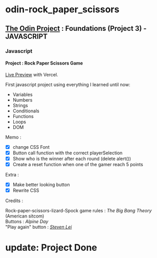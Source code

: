 # odin-rock_paper_scissors

## <a href="https://www.theodinproject.com/">The Odin Project</a> : Foundations (Project 3) - JAVASCRIPT

### Javascript

#### Project : Rock Paper Scissors Game

<a href="https://vercel.com/lolikana/odin-rock-paper-scissors" target="_blank">Live Preview</a> with Vercel.


First javascript project using everything I learned until now:
     <ul>
      <li>Variables</li>
      <li>Numbers</li>
      <li>Strings</li>
      <li>Conditionals</li>
      <li>Functions</li>
      <li>Loops</li>
      <li>DOM</li>
     </ul>
Memo :
- [x] change CSS Font
- [x] Button call function with the correct playerSelection
- [x] Show who is the winner after each round (delete alert())
- [x] Create a reset function when one of the gamer reach 5 points

Extra :
- [x] Make better looking button
- [x] Rewrite CSS

Credits : 

Rock-paper-scissors-lizard-Spock game rules : <em><cite>The Big Bang Theory</cite></em> (American sitcom)
<br>Buttons : <em>Alpine Day</em>
<br>"Play again" button : <em><a href="https://codepen.io/stevenlei">Steven Lei</a></em>

 # update: Project Done
